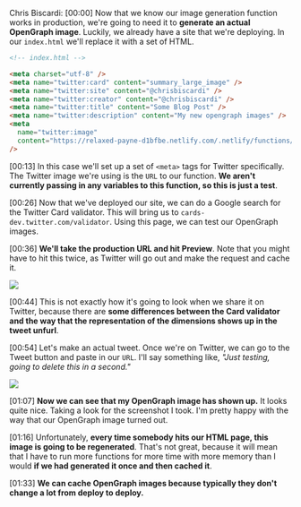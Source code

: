 Chris Biscardi: [00:00] Now that we know our image generation function works in production, we're going to need it to **generate an actual OpenGraph image**. Luckily, we already have a site that we're deploying. In our `index.html` we'll replace it with a set of HTML.

```html
<!-- index.html -->

<meta charset="utf-8" />
<meta name="twitter:card" content="summary_large_image" />
<meta name="twitter:site" content="@chrisbiscardi" />
<meta name="twitter:creator" content="@chrisbiscardi" />
<meta name="twitter:title" content="Some Blog Post" />
<meta name="twitter:description" content="My new opengraph images" />
<meta
  name="twitter:image"
  content="https://relaxed-payne-d1bfbe.netlify.com/.netlify/functions/gen-opengraph-image"
/>
```

[00:13] In this case we'll set up a set of `<meta>` tags for Twitter specifically. The Twitter image we're using is the `URL` to our function. **We aren't currently passing in any variables to this function, so this is just a test**.

[00:26] Now that we've deployed our site, we can do a Google search for the Twitter Card validator. This will bring us to `cards-dev.twitter.com/validator`. Using this page, we can test our OpenGraph images.

[00:36] **We'll take the production URL and hit Preview**. Note that you might have to hit this twice, as Twitter will go out and make the request and cache it.

![](https://res.cloudinary.com/dg3gyk0gu/image/upload/v1586898852/transcript-images/08-twitter-preview.jpg)

[00:44] This is not exactly how it's going to look when we share it on Twitter, because there are **some differences between the Card validator and the way that the representation of the dimensions shows up in the tweet unfurl**.

[00:54] Let's make an actual tweet. Once we're on Twitter, we can go to the Tweet button and paste in our `URL`. I'll say something like, _"Just testing, going to delete this in a second."_

![](https://res.cloudinary.com/dg3gyk0gu/image/upload/v1586898852/transcript-images/08-tweet.jpg)

[01:07] **Now we can see that my OpenGraph image has shown up.** It looks quite nice. Taking a look for the screenshot I took. I'm pretty happy with the way that our OpenGraph image turned out.

[01:16] Unfortunately, **every time somebody hits our HTML page, this image is going to be regenerated**. That's not great, because it will mean that I have to run more functions for more time with more memory than I would **if we had generated it once and then cached it**.

[01:33] **We can cache OpenGraph images because typically they don't change a lot from deploy to deploy.**
